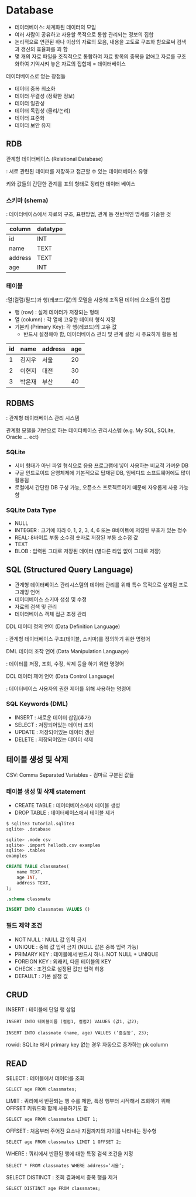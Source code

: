 # Database

-   데이터베이스: 체계화된 데이터의 모임
-   여러 사람이 공유하고 사용할 목적으로 통합 관리되는 정보의 집합
-   논리적으로 연관된 하나 이상의 자료의 모음, 내용을 고도로 구조화 함으로써 검색과 갱신의 효율화를 꾀 함
-   몇 개의 자료 파일을 조직적으로 통합하여 자료 항목의 중복을 없애고 자료를 구조화하여 기억시켜 놓은 자료의 집합체 = 데이터베이스

데이터베이스로 얻는 장점들

-   데이터 중복 최소화
-   데이터 무결성 (정확한 정보)
-   데이터 일관성
-   데이터 독립성 (물리/논리)
-   데이터 표준화
-   데이터 보안 유지

## RDB

관계형 데이터베이스 (Relational Database)

: 서로 관련된 데이터를 저장하고 접근할 수 있는 데이터베이스 유형

키와 값들의 간단한 관계를 표의 형태로 정리한 데이터 베이스

### 스키마 (shema)

: 데이터베이스에서 자료의 구조, 표현방법, 관계 등 전반적인 명세를 기술한 것

| column  | datatype |
| ------- | -------- |
| id      | INT      |
| name    | TEXT     |
| address | TEXT     |
| age     | INT      |

### 테이블

:열(컬럼/필드)과 행(레코드/값)의 모델을 사용해 조직된 데이터 요소들의 집합

-   행 (row) : 실제 데이터가 저장되는 형태
-   열 (column) : 각 열에 고유한 데이터 형식 지정
-   기본키 (Primary Key): 각 행(레코드)의 고유 값
    -   반드시 설정해야 함, 데이터베이스 관리 및 관계 설정 시 주요하게 활용 됨

| id  | name   | address | age |
| --- | ------ | ------- | --- |
| 1   | 김지우 | 서울    | 20  |
| 2   | 이현지 | 대전    | 30  |
| 3   | 박은재 | 부산    | 40  |

## RDBMS

: 관계형 데이터베이스 관리 시스템

관계형 모델을 기반으로 하는 데이터베이스 관리시스템 (e.g. My SQL, SQLite, Oracle … ect)

### SQLite

-   서버 형태가 아닌 파일 형식으로 응용 프로그램에 넣어 사용하는 비교적 가벼운 DB
-   구글 안드로이드 운영체제에 기본적으로 탑재된 DB, 임베디드 소프트웨어에도 많이 활용됨
-   로컬에서 간단한 DB 구성 가능, 오픈소스 프로젝트이기 때문에 자유롭게 사용 가능함

### SQLite Data Type

-   NULL
-   INTEGER : 크기에 따라 0, 1, 2, 3, 4, 6 또는 8바이트에 저장된 부호가 있는 정수
-   REAL: 8바이트 부동 소수점 숫자로 저장된 부동 소수점 값
-   TEXT
-   BLOB : 입력된 그대로 저장된 데이터 (별다른 타입 없이 그대로 저장)

## SQL (Structured Query Language)

-   관계형 데이터베이스 관리시스템의 데이터 관리를 위해 특수 목적으로 설계된 프로그래밍 언어
-   데이터베이스 스키마 생성 및 수정
-   자료의 검색 및 관리
-   데이터베이스 객체 접근 조정 관리

DDL 데이터 정의 언어 (Data Definition Language)

: 관계형 데이터베이스 구조(테이블, 스키마)를 정의하기 위한 명령어

DML 데이터 조작 언어 (Data Manipulation Language)

: 데이터를 저장, 조회, 수정, 삭제 등을 하기 위한 명령어

DCL 데이터 제어 언어 (Data Control Language)

: 데이터베이스 사용자의 권한 제어를 위해 사용하는 명령어

### SQL Keywords (DML)

-   INSERT : 새로운 데이터 삽입(추가)
-   SELECT : 저장되어있는 데이터 조회
-   UPDATE : 저장되어있는 데이터 갱신
-   DELETE : 저장되어있는 데이터 삭제

## 테이블 생성 및 삭제

CSV: Comma Separated Variables - 컴마로 구분된 값들

### 테이블 생성 및 삭제 statement

-   CREATE TABLE : 데이터베이스에서 테이블 생성
-   DROP TABLE : 데이터베이스에서 테이블 제거

```bash
$ sqlite3 tutorial.sqlite3
sqlite> .database

sqlite> .mode csv
sqlite> .import hellodb.csv examples
sqlite> .tables
examples
```

```sql
CREATE TABLE classmates(
	name TEXT,
	age INT,
	address TEXT,
);

.schema classmate

INSERT INTO classmates VALUES ()
```

### 필드 제약 조건

-   NOT NULL : NULL 값 입력 금지
-   UNIQUE : 중복 값 입력 금지 (NULL 값은 중복 입력 가능)
-   PRIMARY KEY : 테이블에서 반드시 하나. NOT NULL + UNIQUE
-   FOREIGN KEY : 외래키, 다른 테이블의 KEY
-   CHECK : 조건으로 설정된 값만 입력 허용
-   DEFAULT : 기본 설정 값

## CRUD

INSERT : 테이블에 단일 행 삽입

`INSERT INTO 테이블이름 (컬럼1, 컬럼2) VALUES (값1, 값2);`

`INSERT INTO classmate (name, age) VALUES (’홍길동’, 23);`

rowid: SQLite 에서 primary key 없는 경우 자동으로 증가하는 pk column

## READ

SELECT : 테이블에서 데이터를 조회

`SELECT age FROM classmates;`

LIMIT : 쿼리에서 반환되는 행 수를 제한, 특정 행부터 시작해서 조회하기 위해 OFFSET 키워드와 함께 사용하기도 함

`SELECT age FROM classmates LIMIT 1;`

OFFSET : 처음부터 주어진 요소나 지점까지의 차이를 나타내는 정수형

`SELECT age FROM classmates LIMIT 1 OFFSET 2;`

WHERE : 쿼리에서 반환된 행에 대한 특정 검색 조건을 지정

`SELECT * FROM classmates WHERE address=’서울’;`

SELECT DISTINCT : 조회 결과에서 중복 행을 제거

`SELECT DISTINCT age FROM classmates;`
